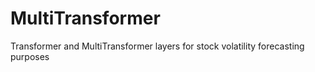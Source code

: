 # MultiTransformer
 Transformer and MultiTransformer layers for stock volatility forecasting purposes
